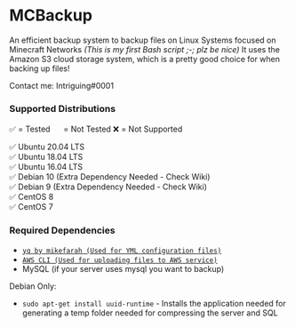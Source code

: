 # MCBackup
An efficient backup system to backup files on Linux Systems focused on Minecraft Networks *(This is my first Bash script ;-; plz be nice)* It uses the Amazon S3 cloud storage system, which is a pretty good choice for when backing up files!

Contact me: Intriguing#0001

### Supported Distributions
✅ = Tested <img width=16 height=16 src="https://i.imgur.com/oYtywhM.png"> = Not Tested ❌ = Not Supported

✅ Ubuntu 20.04 LTS<br>
✅ Ubuntu 18.04 LTS<br>
✅ Ubuntu 16.04 LTS<br>
✅ Debian 10 (Extra Dependency Needed - Check Wiki) <br>
✅ Debian 9 (Extra Dependency Needed - Check Wiki) <br>
✅ CentOS 8<br>
✅ CentOS 7

### Required Dependencies
* [`yq by mikefarah (Used for YML configuration files)`](https://github.com/mikefarah/yq)
* [`AWS CLI (Used for uploading files to AWS service)`](https://docs.aws.amazon.com/cli/latest/userguide/install-cliv2-linux.html)
* MySQL (if your server uses mysql you want to backup)

Debian Only:
* `sudo apt-get install uuid-runtime` - Installs the application needed for generating a temp folder needed for compressing the server and SQL

